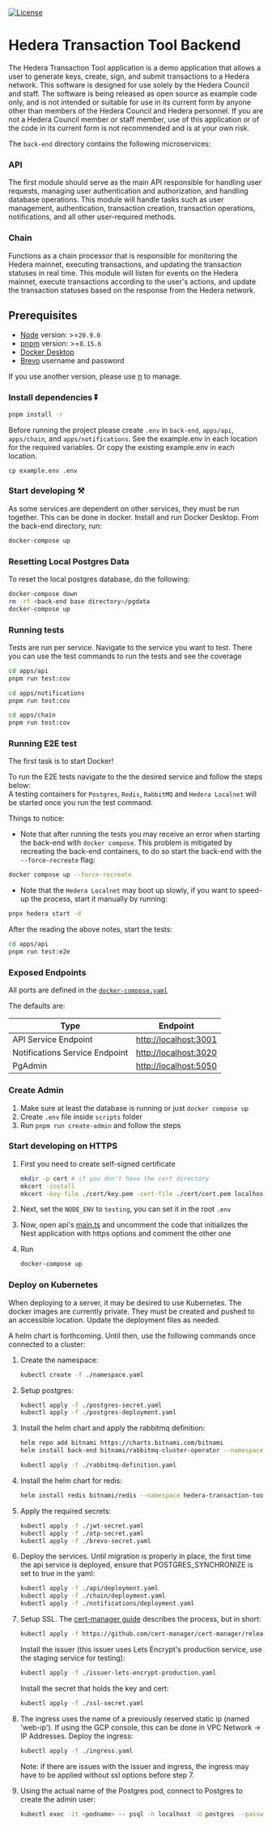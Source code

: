 [![License](https://img.shields.io/badge/License-Apache%202.0-blue.svg)](https://opensource.org/licenses/Apache-2.0)

# Hedera Transaction Tool Backend

The Hedera Transaction Tool application is a demo application that allows a user to generate keys, create, sign, and submit transactions to a Hedera network. This software is designed for use solely by the Hedera Council and staff. The software is being released as open source as example code only, and is not intended or suitable for use in its current form by anyone other than members of the Hedera Council and Hedera personnel. If you are not a Hedera Council member or staff member, use of this application or of the code in its current form is not recommended
and is at your own risk.

The `back-end` directory contains the following microservices:

### API

The first module should serve as the main API responsible for handling user requests, managing user authentication and authorization, and handling database operations. This module will handle tasks such as user management, authentication, transaction creation, transaction operations, notifications, and all other user-required methods.

### Chain

Functions as a chain processor that is responsible for monitoring the Hedera mainnet, executing transactions, and updating the transaction statuses in real time. This module will listen for events on the Hedera mainnet, execute transactions according to the user's actions, and update the transaction statuses based on the response from the Hedera network.

## Prerequisites

- [Node](https://nodejs.org/en/download/package-manager) version: >=`20.9.0`
- [pnpm](https://pnpm.io/installation) version: >=`8.15.6`
- [Docker Desktop](https://docs.docker.com/desktop/install/mac-install/)
- [Brevo](https://www.brevo.com/pricing/?utm_source=adwords_brand&utm_medium=lastclick&utm_content=SendinBlue&utm_extension=sitelinks&utm_term=brevo&utm_matchtype=e&utm_campaign=20011980161&utm_network=g&km_adid=683810310625&km_adposition=&km_device=c&utm_adgroupid=151171466311&gad_source=1&gclid=CjwKCAjwupGyBhBBEiwA0UcqaJ5UFQ8uNznjz1kUfokSV1JhaWfwqFgXrNfRrB2jqE0g4LCLaKNxpBoCsw8QAvD_BwE) username and password

If you use another version, please use [n](https://github.com/tj/n) to manage.

### Install dependencies ⏬

```bash
pnpm install -r
```

Before running the project please create `.env` in `back-end`, `apps/api`, `apps/chain`,
and `apps/notifications`. See the example.env in each location for the required variables.
Or copy the existing example.env in each location.

```shell
cp example.env .env
```

### Start developing ⚒️

As some services are dependent on other services, they must be run together.
This can be done in docker. Install and run Docker Desktop.
From the back-end directory, run:

```bash
docker-compose up
```

### Resetting Local Postgres Data

To reset the local postgres database, do the following:

```bash
docker-compose down
rm -rf <back-end base directory>/pgdata
docker-compose up
```

### Running tests

Tests are run per service. Navigate to the service you want to test. There you can use the test commands to run the tests and see the coverage

```bash
cd apps/api
pnpm run test:cov
```

```bash
cd apps/notifications
pnpm run test:cov
```

```bash
cd apps/chain
pnpm run test:cov
```

### Running E2E test

The first task is to start Docker!

To run the E2E tests navigate to the the desired service and follow the steps below: \
A testing containers for `Postgres`, `Redis`, `RabbitMQ` and `Hedera Localnet` will be started once you run the test command.

Things to notice:

- Note that after running the tests you may receive an error when starting the back-end with `docker compose`. This problem is mitigated by recreating the back-end containers, to do so start the back-end with the `--force-recreate` flag:

```bash
docker compose up --force-recreate
```

- Note that the `Hedera Localnet` may boot up slowly, if you want to speed-up the process, start it manually by running:

```bash
pnpx hedera start -d
```

After the reading the above notes, start the tests:

```bash
cd apps/api
pnpm run test:e2e
```

### Exposed Endpoints

All ports are defined in the [`docker-compose.yaml`](./docker-compose.yaml)

The defaults are:

| Type                           | Endpoint                                       |
| ------------------------------ | ---------------------------------------------- |
| API Service Endpoint           | [http://localhost:3001](http://localhost:3001) |
| Notifications Service Endpoint | [http://localhost:3020](http://localhost:3020) |
| PgAdmin                        | [http://localhost:5050](http://localhost:5050) |

### Create Admin

1. Make sure at least the database is running or just `docker compose up`
2. Create `.env` file inside `scripts` folder
3. Run `pnpm run create-admin` and follow the steps

### Start developing on HTTPS

1. First you need to create self-signed certificate

   ```bash
   mkdir -p cert # if you don't have the cert directory
   mkcert -install
   mkcert -key-file ./cert/key.pem -cert-file ./cert/cert.pem localhost
   ```

2. Next, set the `NODE_ENV` to `testing`, you can set it in the root `.env`

3. Now, open api's [main.ts](./apps/api/src/main.ts) and uncomment the code that initializes the Nest application with https options and comment the other one

4. Run
   ```bash
   docker-compose up
   ```

### Deploy on Kubernetes

When deploying to a server, it may be desired to use Kubernetes.
The docker images are currently private. They must be created and pushed
to an accessible location. Update the deployment files as needed.

A helm chart is forthcoming.
Until then, use the following commands once connected to a cluster:

1. Create the namespace:

   ```bash
   kubectl create -f ./namespace.yaml
   ```

2. Setup postgres:

   ```bash
   kubectl apply -f ./postgres-secret.yaml
   kubectl apply -f ./postgres-deployment.yaml
   ```

3. Install the helm chart and apply the rabbitmq definition:

   ```bash
   helm repo add bitnami https://charts.bitnami.com/bitnami
   helm install back-end bitnami/rabbitmq-cluster-operator --namespace hedera-transaction-tool

   kubectl apply -f ./rabbitmq-definition.yaml
   ```

4. Install the helm chart for redis:

   ```bash
   helm install redis bitnami/redis --namespace hedera-transaction-tool --set auth.enabled=false --set architecture=standalone
   ```

5. Apply the required secrets:
   ```bash
   kubectl apply -f ./jwt-secret.yaml
   kubectl apply -f ./otp-secret.yaml
   kubectl apply -f ./brevo-secret.yaml
   ```
6. Deploy the services. Until migration is properly in place, the first time the api service is deployed, ensure that POSTGRES_SYNCHRONIZE is set to true in the yaml:
   ```bash
   kubectl apply -f ./api/deployment.yaml
   kubectl apply -f ./chain/deployment.yaml
   kubectl apply -f ./notifications/deployment.yaml
   ```
7. Setup SSL. The [cert-manager guide](https://cert-manager.io/docs/tutorials/getting-started-with-cert-manager-on-google-kubernetes-engine-using-lets-encrypt-for-ingress-ssl/) describes the process, but in short:

   ```bash
   kubectl apply -f https://github.com/cert-manager/cert-manager/releases/download/v1.14.5/cert-manager.yaml --namespace hedera-transaction-tool
   ```

   Install the issuer (this issuer uses Lets Encrypt's production service, use the staging service for testing):

   ```bash
   kubectl apply -f ./issuer-lets-encrypt-production.yaml
   ```

   Install the secret that holds the key and cert:

   ```bash
   kubectl apply -f ./ssl-secret.yaml
   ```

8. The ingress uses the name of a previously reserved static ip (named 'web-ip'). If using the GCP console, this can be done in VPC Network -> IP Addresses. Deploy the ingress:

   ```bash
   kubectl apply -f ./ingress.yaml
   ```

   Note: if there are issues with the issuer and ingress, the ingress may have to be applied without ssl options before step 7.

9. Using the actual name of the Postgres pod, connect to Postgres to create the admin user:

   ```bash
   kubectl exec -it <podname> -- psql -h localhost -U postgres --password -p 5432
   ```
